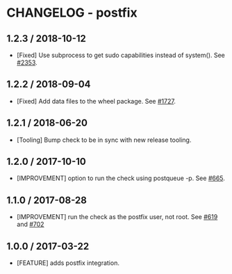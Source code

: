# CHANGELOG - postfix

## 1.2.3 / 2018-10-12

* [Fixed] Use subprocess to get sudo capabilities instead of system(). See [#2353](https://github.com/DataDog/integrations-core/pull/2353).

## 1.2.2 / 2018-09-04

* [Fixed] Add data files to the wheel package. See [#1727](https://github.com/DataDog/integrations-core/pull/1727).

## 1.2.1 / 2018-06-20

* [Tooling] Bump check to be in sync with new release tooling.

## 1.2.0 / 2017-10-10

* [IMPROVEMENT] option to run the check using postqueue -p. See [#665][].

## 1.1.0 / 2017-08-28

* [IMPROVEMENT] run the check as the postfix user, not root. See [#619][] and [#702][]

## 1.0.0 / 2017-03-22

* [FEATURE] adds postfix integration.

<!--- The following link definition list is generated by PimpMyChangelog --->
[#619]: https://github.com/DataDog/integrations-core/issues/619
[#665]: https://github.com/DataDog/integrations-core/issues/665
[#702]: https://github.com/DataDog/integrations-core/issues/702
